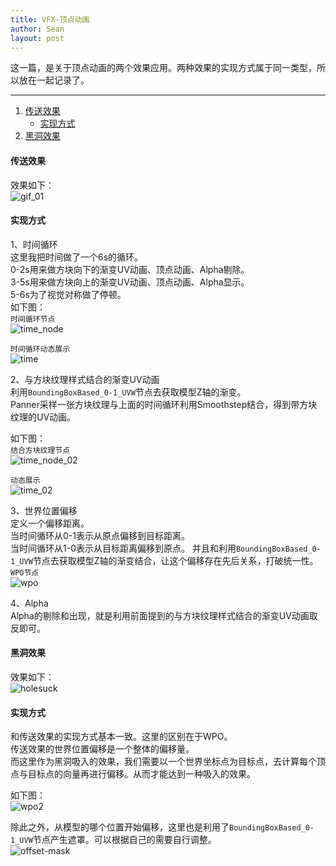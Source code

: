 ```yaml
---
title: VFX-顶点动画
author: Sean
layout: post
---
```

这一篇，是关于顶点动画的两个效果应用。两种效果的实现方式属于同一类型，所以放在一起记录了。<br />

****

1. [传送效果](#传送效果)
   - [实现方式](#实现方式)
2. [黑洞效果](#黑洞效果)

#### 传送效果
效果如下：<br>
![gif_01](https://user-images.githubusercontent.com/106949238/173237262-a0c10011-1c95-4ed8-b348-5f73dcea18c3.gif)

#### 实现方式
1、时间循环<br>
这里我把时间做了一个6s的循环。<br>
0-2s用来做方块向下的渐变UV动画、顶点动画、Alpha剔除。<br>
3-5s用来做方块向上的渐变UV动画、顶点动画、Alpha显示。<br>
5-6s为了视觉对称做了停顿。<br>
如下图：<br>
`时间循环节点`<br>
![time_node](https://user-images.githubusercontent.com/106949238/173389684-d28060ec-ad85-4680-a5d7-e0f6dc2d59cc.png)

`时间循环动态展示`<br>
![time](https://user-images.githubusercontent.com/106949238/173387844-5a77a87f-3346-430c-84b3-f73b0fb4934d.gif)

2、与方块纹理样式结合的渐变UV动画<br>
利用`BoundingBoxBased_0-1_UVW`节点去获取模型Z轴的渐变。<br>
Panner采样一张方块纹理与上面的时间循环利用Smoothstep结合，得到带方块纹理的UV动画。<br>

如下图：<br>
`结合方块纹理节点`<br>
![time_node_02](https://user-images.githubusercontent.com/106949238/173390949-f033ba68-e084-4457-83b8-893e2ff0da09.png)

`动态展示`<br>
![time_02](https://user-images.githubusercontent.com/106949238/173391374-50b63683-6f21-4fae-95cb-d6aa4af4fb47.gif)

3、世界位置偏移<br>
定义一个偏移距离。<br>
当时间循环从0-1表示从原点偏移到目标距离。<br>
当时间循环从1-0表示从目标距离偏移到原点。<brx>
并且和利用`BoundingBoxBased_0-1_UVW`节点去获取模型Z轴的渐变结合，让这个偏移存在先后关系，打破统一性。<br>
`WPO节点`<br>
![wpo](https://user-images.githubusercontent.com/106949238/173393718-24f0e52e-6cb2-48ed-bf83-fa360e00fa2d.png)

4、Alpha<br>
Alpha的剔除和出现，就是利用前面提到的与方块纹理样式结合的渐变UV动画取反即可。


#### 黑洞效果
效果如下：<br>
![holesuck](https://user-images.githubusercontent.com/106949238/173475942-5980f7f3-a743-4822-834a-a3373922504f.gif)

#### 实现方式
和传送效果的实现方式基本一致。这里的区别在于WPO。<br>
传送效果的世界位置偏移是一个整体的偏移量。<br>
而这里作为黑洞吸入的效果，我们需要以一个世界坐标点为目标点，去计算每个顶点与目标点的向量再进行偏移。从而才能达到一种吸入的效果。<br>

如下图：<br>
![wpo2](https://user-images.githubusercontent.com/106949238/173477949-997f2f52-904f-4b81-a942-f1a0228fbac4.png)

除此之外，从模型的哪个位置开始偏移，这里也是利用了`BoundingBoxBased_0-1_UVW`节点产生遮罩。可以根据自己的需要自行调整。<br>
![offset-mask](https://user-images.githubusercontent.com/106949238/173478837-0ea4d818-0d75-429c-804c-795c7f23970f.png)


